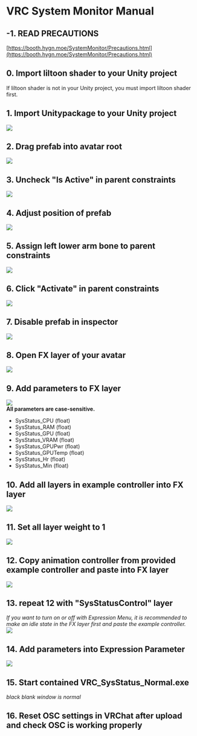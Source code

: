 # VRC System Monitor Manual
## -1. READ PRECAUTIONS
[https://booth.hygn.moe/SystemMonitor/Precautions.html](https://booth.hygn.moe/SystemMonitor/Precautions.html)
## 0. Import liltoon shader to your Unity project
If liltoon shader is not in your Unity project, you must import liltoon shader first.
## 1. Import Unitypackage to your Unity project
![](./ManualAssets/importprefab.png)
## 2. Drag prefab into avatar root
![](./ManualAssets/dragprefab.png)
## 3. Uncheck "Is Active" in parent constraints
![](./ManualAssets/disableparentconstraints.png)
## 4. Adjust position of prefab 
![](./ManualAssets/changetransform.png)
## 5. Assign left lower arm bone to parent constraints
![](./ManualAssets/armboneassign.png)
## 6. Click "Activate" in parent constraints
![](./ManualAssets/activateconstraints.png)
## 7. Disable prefab in inspector
![](./ManualAssets/disableprefab.png)
## 8. Open FX layer of your avatar
![](./ManualAssets/selectfxlayer.png)
## 9. Add parameters to FX layer
![](./ManualAssets/normalparams.png)\
**All parameters are case-sensitive.**
* SysStatus_CPU (float)
* SysStatus_RAM (float)
* SysStatus_GPU (float)
* SysStatus_VRAM (float)
* SysStatus_GPUPwr (float)
* SysStatus_GPUTemp (float)
* SysStatus_Hr (float)
* SysStatus_Min (float)
## 10. Add all layers in example controller into FX layer
![](./ManualAssets/normallayer.png)
## 11. Set all layer weight to 1
![](./ManualAssets/setweight.png)
## 12. Copy animation controller from provided example controller and paste into FX layer
![](./ManualAssets/normalcpulayer.png)
## 13. repeat 12 with "SysStatusControl" layer
*If you want to turn on or off with Expression Menu, it is recommended to make an idle state in the FX layer first and paste the example controller.*\
![](./ManualAssets/secondlayer.png)
## 14. Add parameters into Expression Parameter
![](./ManualAssets/noramlexpparams.png)
## 15. Start contained VRC_SysStatus_Normal.exe
*black blank window is normal*
## 16. Reset OSC settings in VRChat after upload and check OSC is working properly